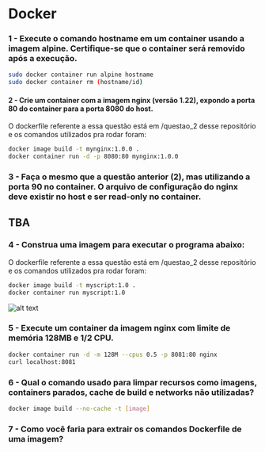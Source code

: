# Docker

### 1 - Execute o comando hostname em um container usando a imagem alpine. Certifique-se que o container será removido após a execução.

```bash
sudo docker container run alpine hostname
sudo docker container rm (hostname/id)
```

#### 2 - Crie um container com a imagem nginx (versão 1.22), expondo a porta 80 do container para a porta 8080 do host.
 O dockerfile referente a essa questão está em /questao_2 desse repositório e os comandos utilizados pra rodar foram:
```bash
docker image build -t mynginx:1.0.0 .
docker container run -d -p 8080:80 mynginx:1.0.0
```

### 3 - Faça o mesmo que a questão anterior (2), mas utilizando a porta 90 no container. O arquivo de configuração do nginx deve existir no host e ser read-only no container.
## TBA

### 4 - Construa uma imagem para executar o programa abaixo:
O dockerfile referente a essa questão está em /questao_2 desse repositório e os comandos utilizados pra rodar foram:
```bash
docker image build -t myscript:1.0 .
docker container run myscript:1.0
```
![alt text](desafio-kubernetes\questao_4\script_rodando.png)

### 5 - Execute um container da imagem nginx com limite de memória 128MB e 1/2 CPU.
```bash
docker container run -d -m 128M --cpus 0.5 -p 8081:80 nginx
curl localhost:8081
```

### 6 - Qual o comando usado para limpar recursos como imagens, containers parados, cache de build e networks não utilizadas?
```bash
docker image build --no-cache -t [image]
```
### 7 - Como você faria para extrair os comandos Dockerfile de uma imagem?
